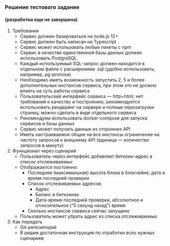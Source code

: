 ### Решение тестового задание
#### (разработка еще не завершена)

1. Требования
   - Сервис должен базироваться на node.js 12+
   - Сервис должен быть написан на Typescript
   - Сервис может использовать любые пакеты с npm
   - Сервис в качестве единственной базы данных должен использовать PostgreSQL
   - Каждый используемый SQL-запрос должен находится в отдельном файле с расширением .sql (удобно
использовать, например, pg-promise)
   - Необходимо иметь возможность запустить 2, 5 и более дополнительных инстансов сервиса, при этом это
не должно влиять на суть работы сервиса
   - Пользовательский интерфейс сервиса — http+html; нет требований к качеству и построению;
рекомендуется использовать рендеринг на сервере и полные перезагрузки страниц; можно сделать в виде
отдельного сервиса
   - Рекомендуем использовать docker-compose для запуска сервисов и базы данных
   - Сервис может получать данные из сторонних API
   - Иметь настраиваемое общее на все инстансы ограничение на частоту запросов к внешнему API (единица —
количество запросов в минуту)
2. Функционал через сценарий
   - Пользователь через интерфейс добавляет биткоин-адрес в список отслеживаемых
   - Отображается постоянно:
      - Последняя (максимальная) высота блока в блокчейне; дата и время последней проверки
      - Список отслеживаемых адресов:
         - Адрес
         - Баланс в биткоинах
         - Дата-время последней проверки, абсолютное и относительное (“5 секунд назад”) время
      - Сколько инстансов сервиса сейчас запущено
   - Пользователь может убрать адрес из списка отслеживаемых
3. Как передать
   - Git-репозиторий
   - В ридми достаточная инструкция по отработки всех нужных сценариев